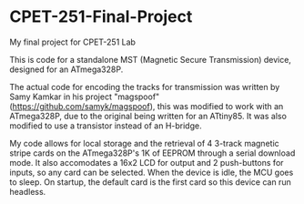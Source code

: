 # CPET-251-Final-Project
My final project for CPET-251 Lab

This is code for a standalone MST (Magnetic Secure Transmission) device, designed for an ATmega328P.

The actual code for encoding the tracks for transmission was written by Samy Kamkar in his project "magspoof"
(https://github.com/samyk/magspoof), this was modified to work with an ATmega328P, due to the original being
written for an ATtiny85. It was also modified to use a transistor instead of an H-bridge.

My code allows for local storage and the retrieval of 4 3-track magnetic stripe cards on the ATmega328P's 1K of EEPROM through a serial download mode.
It also accomodates a 16x2 LCD for output and 2 push-buttons for inputs, so any card can be selected. When the device is
idle, the MCU goes to sleep. On startup, the default card is the first card so this device can run headless.
